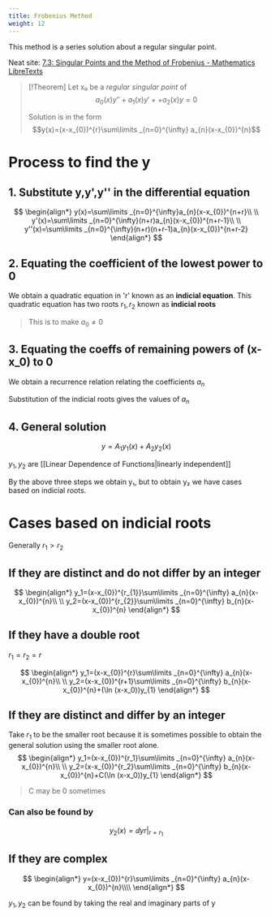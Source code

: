 ```yaml
---
title: Frobenius Method
weight: 12
---
```

This method is a series solution about a regular singular point.

Neat site: [7.3: Singular Points and the Method of Frobenius - Mathematics LibreTexts](https://math.libretexts.org/Bookshelves/Differential_Equations/Differential_Equations_for_Engineers_(Lebl)/7%3A_Power_series_methods/7.3%3A_Singular_Points_and_the_Method_of_Frobenius)

> [!Theorem]
> Let x₀ be a *regular singular point* of 
> $$a_0(x)y''+a_1(x)y'++a_2(x)y=0$$
> 
> Solution is in the form
> $$y(x)=(x-x_{0})^{r}\sum\limits _{n=0}^{\infty} a_{n}(x-x_{0})^{n}$$

# Process to find the y

## 1. Substitute y,y',y'' in the differential equation

$$
\begin{align*}
y(x)=\sum\limits _{n=0}^{\infty}a_{n}(x-x_{0})^{n+r}\\
\\
y'(x)=\sum\limits _{n=0}^{\infty}(n+r)a_{n}(x-x_{0})^{n+r-1}\\
\\
y''(x)=\sum\limits _{n=0}^{\infty}(n+r)(n+r-1)a_{n}(x-x_{0})^{n+r-2}
\end{align*}
$$

## 2. Equating the coefficient of the lowest power to 0

We obtain a quadratic equation in 'r' known as an **indicial equation**. 
This quadratic equation has two roots $r_{1},r_{2}$ known as **indicial roots**

> This is to make $a_{0}\ne0$

## 3. Equating the coeffs of remaining powers of (x-x_0) to 0

We obtain a recurrence relation relating the coefficients $a_n$

Substitution of the indicial roots gives the values of $a_n$

## 4. General solution

$$
y=A_1y_1(x)+A_2y_2(x)
$$

$y_1,y_2$ are [[Linear Dependence of Functions|linearly independent]]

By the above three steps we obtain y₁, but to obtain y₂ we have cases based on indicial roots.

# Cases based on indicial roots

Generally $r_1>r_2$

## If they are distinct and do not differ by an integer

$$
\begin{align*}
y_1=(x-x_{0})^{r_{1}}\sum\limits _{n=0}^{\infty} a_{n}(x-x_{0})^{n}\\
\\
y_2=(x-x_{0})^{r_{2}}\sum\limits _{n=0}^{\infty} b_{n}(x-x_{0})^{n}
\end{align*}
$$

## If they have a double root

$r_1=r_2=r$

$$
\begin{align*}
y_1=(x-x_{0})^{r}\sum\limits _{n=0}^{\infty} a_{n}(x-x_{0})^{n}\\
\\
y_2=(x-x_{0})^{r+1}\sum\limits _{n=0}^{\infty} b_{n}(x-x_{0})^{n}+(\ln (x-x_0))y_{1}
\end{align*}
$$

## If they are distinct and differ by an integer
Take $r_1$ to be the smaller root because it is sometimes possible to obtain the general solution using the smaller root alone.
$$
\begin{align*}
y_1=(x-x_{0})^{r_1}\sum\limits _{n=0}^{\infty} a_{n}(x-x_{0})^{n}\\
\\
y_2=(x-x_{0})^{r_2}\sum\limits _{n=0}^{\infty} b_{n}(x-x_{0})^{n}+C(\ln (x-x_0))y_{1}
\end{align*}
$$

> C may be 0 sometimes

### Can also be found by

$$
y_2(x)=\dd{y}{r} | _{r=r_1}
$$

## If they are complex

$$
\begin{align*}
y=(x-x_{0})^{r}\sum\limits _{n=0}^{\infty} a_{n}(x-x_{0})^{n}\\\\
\end{align*}
$$

$y_1,y_2$ can be found by taking the real and imaginary parts of y